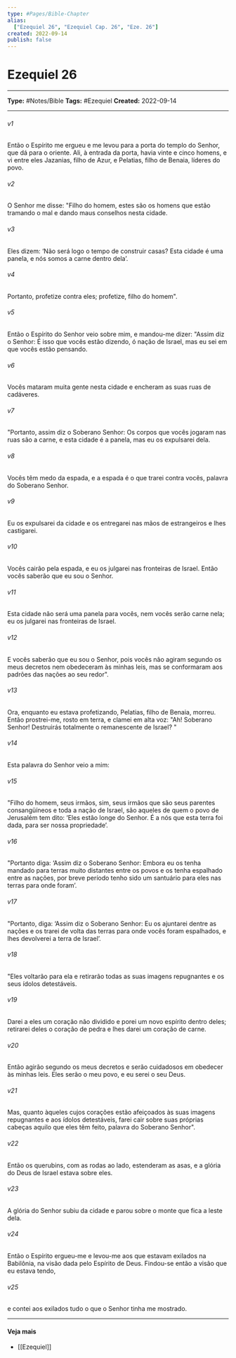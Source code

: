 ```yaml
---
type: #Pages/Bible-Chapter
alias:
  ["Ezequiel 26", "Ezequiel Cap. 26", "Eze. 26"]
created: 2022-09-14
publish: false
---
```


# Ezequiel 26

---

**Type:** #Notes/Bible
**Tags:** #Ezequiel
**Created:** 2022-09-14

---

###### v1
Então o Espírito me ergueu e me levou para a porta do templo do Senhor, que dá para o oriente. Ali, à entrada da porta, havia vinte e cinco homens, e vi entre eles Jazanias, filho de Azur, e Pelatias, filho de Benaia, líderes do povo.
###### v2
O Senhor me disse: "Filho do homem, estes são os homens que estão tramando o mal e dando maus conselhos nesta cidade.
###### v3
Eles dizem: ‘Não será logo o tempo de construir casas? Esta cidade é uma panela, e nós somos a carne dentro dela’.
###### v4
Portanto, profetize contra eles; profetize, filho do homem".
###### v5
Então o Espírito do Senhor veio sobre mim, e mandou-me dizer: "Assim diz o Senhor: É isso que vocês estão dizendo, ó nação de Israel, mas eu sei em que vocês estão pensando.
###### v6
Vocês mataram muita gente nesta cidade e encheram as suas ruas de cadáveres.
###### v7
"Portanto, assim diz o Soberano Senhor: Os corpos que vocês jogaram nas ruas são a carne, e esta cidade é a panela, mas eu os expulsarei dela.
###### v8
Vocês têm medo da espada, e a espada é o que trarei contra vocês, palavra do Soberano Senhor.
###### v9
Eu os expulsarei da cidade e os entregarei nas mãos de estrangeiros e lhes castigarei.
###### v10
Vocês cairão pela espada, e eu os julgarei nas fronteiras de Israel. Então vocês saberão que eu sou o Senhor.
###### v11
Esta cidade não será uma panela para vocês, nem vocês serão carne nela; eu os julgarei nas fronteiras de Israel.
###### v12
E vocês saberão que eu sou o Senhor, pois vocês não agiram segundo os meus decretos nem obedeceram às minhas leis, mas se conformaram aos padrões das nações ao seu redor".
###### v13
Ora, enquanto eu estava profetizando, Pelatias, filho de Benaia, morreu. Então prostrei-me, rosto em terra, e clamei em alta voz: "Ah! Soberano Senhor! Destruirás totalmente o remanescente de Israel? "
###### v14
Esta palavra do Senhor veio a mim:
###### v15
"Filho do homem, seus irmãos, sim, seus irmãos que são seus parentes consangüíneos e toda a nação de Israel, são aqueles de quem o povo de Jerusalém tem dito: ‘Eles estão longe do Senhor. É a nós que esta terra foi dada, para ser nossa propriedade’.
###### v16
"Portanto diga: ‘Assim diz o Soberano Senhor: Embora eu os tenha mandado para terras muito distantes entre os povos e os tenha espalhado entre as nações, por breve período tenho sido um santuário para eles nas terras para onde foram’.
###### v17
"Portanto, diga: ‘Assim diz o Soberano Senhor: Eu os ajuntarei dentre as nações e os trarei de volta das terras para onde vocês foram espalhados, e lhes devolverei a terra de Israel’.
###### v18
"Eles voltarão para ela e retirarão todas as suas imagens repugnantes e os seus ídolos detestáveis.
###### v19
Darei a eles um coração não dividido e porei um novo espírito dentro deles; retirarei deles o coração de pedra e lhes darei um coração de carne.
###### v20
Então agirão segundo os meus decretos e serão cuidadosos em obedecer às minhas leis. Eles serão o meu povo, e eu serei o seu Deus.
###### v21
Mas, quanto àqueles cujos corações estão afeiçoados às suas imagens repugnantes e aos ídolos detestáveis, farei cair sobre suas próprias cabeças aquilo que eles têm feito, palavra do Soberano Senhor".
###### v22
Então os querubins, com as rodas ao lado, estenderam as asas, e a glória do Deus de Israel estava sobre eles.
###### v23
A glória do Senhor subiu da cidade e parou sobre o monte que fica a leste dela.
###### v24
Então o Espírito ergueu-me e levou-me aos que estavam exilados na Babilônia, na visão dada pelo Espírito de Deus. Findou-se então a visão que eu estava tendo,
###### v25
e contei aos exilados tudo o que o Senhor tinha me mostrado.


---

#### Veja mais

- [[Ezequiel]]
